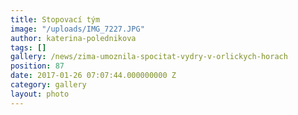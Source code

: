 ```yaml
---
title: Stopovací tým
image: "/uploads/IMG_7227.JPG"
author: katerina-polednikova
tags: []
gallery: /news/zima-umoznila-spocitat-vydry-v-orlickych-horach
position: 87
date: 2017-01-26 07:07:44.000000000 Z
category: gallery
layout: photo
---
```

